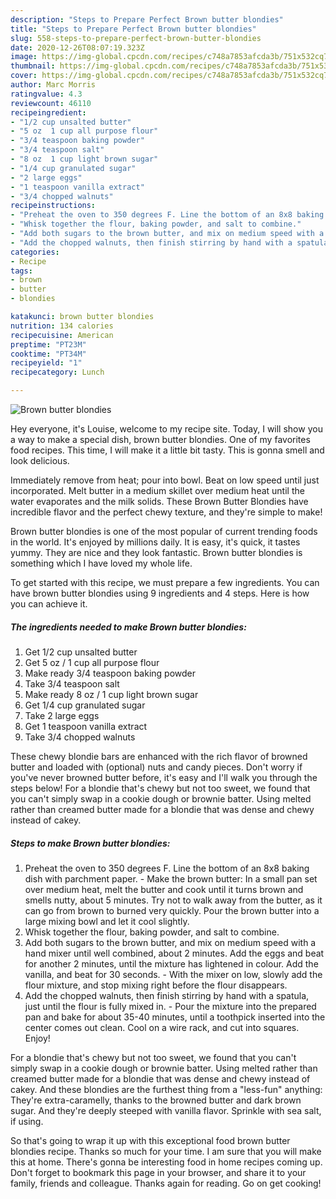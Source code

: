 ```yaml
---
description: "Steps to Prepare Perfect Brown butter blondies"
title: "Steps to Prepare Perfect Brown butter blondies"
slug: 558-steps-to-prepare-perfect-brown-butter-blondies
date: 2020-12-26T08:07:19.323Z
image: https://img-global.cpcdn.com/recipes/c748a7853afcda3b/751x532cq70/brown-butter-blondies-recipe-main-photo.jpg
thumbnail: https://img-global.cpcdn.com/recipes/c748a7853afcda3b/751x532cq70/brown-butter-blondies-recipe-main-photo.jpg
cover: https://img-global.cpcdn.com/recipes/c748a7853afcda3b/751x532cq70/brown-butter-blondies-recipe-main-photo.jpg
author: Marc Morris
ratingvalue: 4.3
reviewcount: 46110
recipeingredient:
- "1/2 cup unsalted butter"
- "5 oz  1 cup all purpose flour"
- "3/4 teaspoon baking powder"
- "3/4 teaspoon salt"
- "8 oz  1 cup light brown sugar"
- "1/4 cup granulated sugar"
- "2 large eggs"
- "1 teaspoon vanilla extract"
- "3/4 chopped walnuts"
recipeinstructions:
- "Preheat the oven to 350 degrees F. Line the bottom of an 8x8 baking dish with parchment paper. Make the brown butter: In a small pan set over medium heat, melt the butter and cook until it turns brown and smells nutty, about 5 minutes. Try not to walk away from the butter, as it can go from brown to burned very quickly. Pour the brown butter into a large mixing bowl and let it cool slightly."
- "Whisk together the flour, baking powder, and salt to combine."
- "Add both sugars to the brown butter, and mix on medium speed with a hand mixer until well combined, about 2 minutes. Add the eggs and beat for another 2 minutes, until the mixture has lightened in colour. Add the vanilla, and beat for 30 seconds. With the mixer on low, slowly add the flour mixture, and stop mixing right before the flour disappears."
- "Add the chopped walnuts, then finish stirring by hand with a spatula, just until the flour is fully mixed in. Pour the mixture into the prepared pan and bake for about 35-40 minutes, until a toothpick inserted into the center comes out clean. Cool on a wire rack, and cut into squares. Enjoy!"
categories:
- Recipe
tags:
- brown
- butter
- blondies

katakunci: brown butter blondies 
nutrition: 134 calories
recipecuisine: American
preptime: "PT23M"
cooktime: "PT34M"
recipeyield: "1"
recipecategory: Lunch

---
```



![Brown butter blondies](https://img-global.cpcdn.com/recipes/c748a7853afcda3b/751x532cq70/brown-butter-blondies-recipe-main-photo.jpg)

Hey everyone, it's Louise, welcome to my recipe site. Today, I will show you a way to make a special dish, brown butter blondies. One of my favorites food recipes. This time, I will make it a little bit tasty. This is gonna smell and look delicious.

Immediately remove from heat; pour into bowl. Beat on low speed until just incorporated. Melt butter in a medium skillet over medium heat until the water evaporates and the milk solids. These Brown Butter Blondies have incredible flavor and the perfect chewy texture, and they&#39;re simple to make!

Brown butter blondies is one of the most popular of current trending foods in the world. It's enjoyed by millions daily. It is easy, it's quick, it tastes yummy. They are nice and they look fantastic. Brown butter blondies is something which I have loved my whole life.


To get started with this recipe, we must prepare a few ingredients. You can have brown butter blondies using 9 ingredients and 4 steps. Here is how you can achieve it.

<!--inarticleads1-->

##### The ingredients needed to make Brown butter blondies:

1. Get 1/2 cup unsalted butter
1. Get 5 oz / 1 cup all purpose flour
1. Make ready 3/4 teaspoon baking powder
1. Take 3/4 teaspoon salt
1. Make ready 8 oz / 1 cup light brown sugar
1. Get 1/4 cup granulated sugar
1. Take 2 large eggs
1. Get 1 teaspoon vanilla extract
1. Take 3/4 chopped walnuts


These chewy blondie bars are enhanced with the rich flavor of browned butter and loaded with (optional) nuts and candy pieces. Don&#39;t worry if you&#39;ve never browned butter before, it&#39;s easy and I&#39;ll walk you through the steps below! For a blondie that&#39;s chewy but not too sweet, we found that you can&#39;t simply swap in a cookie dough or brownie batter. Using melted rather than creamed butter made for a blondie that was dense and chewy instead of cakey. 

<!--inarticleads2-->

##### Steps to make Brown butter blondies:

1. Preheat the oven to 350 degrees F. Line the bottom of an 8x8 baking dish with parchment paper. - Make the brown butter: In a small pan set over medium heat, melt the butter and cook until it turns brown and smells nutty, about 5 minutes. Try not to walk away from the butter, as it can go from brown to burned very quickly. Pour the brown butter into a large mixing bowl and let it cool slightly.
1. Whisk together the flour, baking powder, and salt to combine.
1. Add both sugars to the brown butter, and mix on medium speed with a hand mixer until well combined, about 2 minutes. Add the eggs and beat for another 2 minutes, until the mixture has lightened in colour. Add the vanilla, and beat for 30 seconds. - With the mixer on low, slowly add the flour mixture, and stop mixing right before the flour disappears.
1. Add the chopped walnuts, then finish stirring by hand with a spatula, just until the flour is fully mixed in. - Pour the mixture into the prepared pan and bake for about 35-40 minutes, until a toothpick inserted into the center comes out clean. Cool on a wire rack, and cut into squares. Enjoy!


For a blondie that&#39;s chewy but not too sweet, we found that you can&#39;t simply swap in a cookie dough or brownie batter. Using melted rather than creamed butter made for a blondie that was dense and chewy instead of cakey. And these blondies are the furthest thing from a &#34;less-fun&#34; anything: They&#39;re extra-caramelly, thanks to the browned butter and dark brown sugar. And they&#39;re deeply steeped with vanilla flavor. Sprinkle with sea salt, if using. 

So that's going to wrap it up with this exceptional food brown butter blondies recipe. Thanks so much for your time. I am sure that you will make this at home. There's gonna be interesting food in home recipes coming up. Don't forget to bookmark this page in your browser, and share it to your family, friends and colleague. Thanks again for reading. Go on get cooking!
